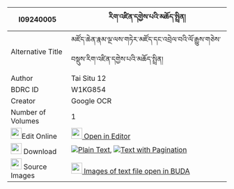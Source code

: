 |I09240005|རིག་འཛིན་དགྱེས་པའི་མཆོད་སྤྲིན། 
| --- | --- 
|Alternative Title |མཛོད་ཆེན་རྣམ་ལྔ་ལས་གཏེར་མཛོད་དང་འབྲེལ་བའི་ལོ་རྒྱུས་གཅེས་བསྡུས་རིག་འཛིན་དགྱེས་པའི་མཆོད་སྤྲིན།
|Author| Tai Situ 12
|BDRC ID | W1KG854
|Creator | Google OCR
|Number of Volumes| 1
|<img width="25" src="https://img.icons8.com/color/25/000000/edit-property.png">Edit Online| [<img width="25" src="https://avatars.githubusercontent.com/u/45091458?s=200&v=4"> Open in Editor](http://editor.openpecha.org/I09240005)
|<img width="25" src="https://img.icons8.com/fluent/48/000000/download-2.png"/>  Download | [![](https://img.icons8.com/color/20/000000/txt.png)Plain Text](https://github.com/Openpecha/I09240005/releases/download/v1/rigdzin_gyepa_i_chotrin_plain_I09240005.zip), [![](https://img.icons8.com/color/20/000000/txt.png)Text with Pagination](https://github.com/Openpecha/I09240005/releases/download/v1/rigdzin_gyepa_i_chotrin_pages_I09240005.zip)
|<img width="25" src="https://img.icons8.com/plasticine/100/000000/pictures-folder.png"/>  Source Images | [<img width="25" src="https://library.bdrc.io/icons/BUDA-small.svg"> Images of text file open in BUDA](https://library.bdrc.io/show/bdr:W1KG854)